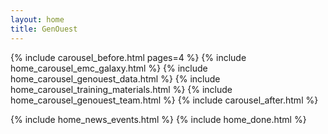 ```yaml
---
layout: home
title: GenOuest
---
```


<div class="home">
  {% include carousel_before.html pages=4 %}
    {% include home_carousel_emc_galaxy.html %}
    {% include home_carousel_genouest_data.html %}
    {% include home_carousel_training_materials.html %}
    {% include home_carousel_genouest_team.html %}
  {% include carousel_after.html %}

  {% include home_news_events.html %}
  {% include home_done.html %}
</div>
